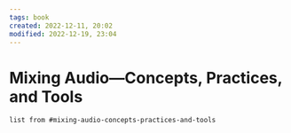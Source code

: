```yaml
---
tags: book 
created: 2022-12-11, 20:02
modified: 2022-12-19, 23:04
---
```


# Mixing Audio—Concepts, Practices, and Tools
```dataview
list from #mixing-audio-concepts-practices-and-tools 
```